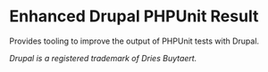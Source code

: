 # Enhanced Drupal PHPUnit Result

Provides tooling to improve the output of PHPUnit tests with Drupal.

_Drupal is a registered trademark of Dries Buytaert._
